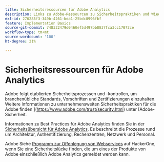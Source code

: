 ```yaml
---
title: Sicherheitsressourcen für Adobe Analytics
description: Links zu Adobe-Ressourcen zu Sicherheitspraktiken und Wiederherstellungsplänen.
exl-id: 276285f3-349b-4261-bea1-25bdc0996fbf
feature: Implementation Basics
source-git-commit: 748322479d0460ef5d497bb8837fca3cc17072ce
workflow-type: tm+mt
source-wordcount: '100'
ht-degree: 21%

---
```


# Sicherheitsressourcen für Adobe Analytics

Adobe folgt etablierten Sicherheitsprozessen und -kontrollen, um branchenübliche Standards, Vorschriften und Zertifizierungen einzuhalten. Weitere Informationen zu unternehmensweiten Sicherheitspraktiken für die Adobe finden ](https://www.adobe.com/trust/security.html) unter [Adobe-Sicherheit.

Informationen zu Best Practices für Adobe Analytics finden Sie in der [Sicherheitsübersicht für Adobe Analytics](https://www.adobe.com/content/dam/cc/en/trust-center/ungated/whitepapers/experience-cloud/adb-analytics-security-wp.pdf). Es beschreibt die Prozesse rund um Architektur, Authentifizierung, Rechenzentren, Netzwerk und Personal.

Adobe Siehe [Programm zur Offenlegung von Webservices](https://hackerone.com/adobe) auf HackerOne, wenn Sie eine Sicherheitslücke finden, die um eines der Produkte von Adobe einschließlich Adobe Analytics gemeldet werden kann.
